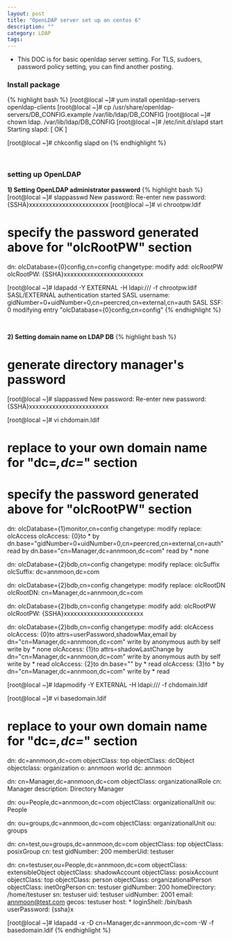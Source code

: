 ```yaml
---
layout: post
title: "OpenLDAP server set up on centos 6"
description: ""
category: LDAP
tags:
---
```


* This DOC is for basic openldap server setting. For TLS, sudoers, password policy setting, you can find another posting.

### Install package

{% highlight bash %}
[root@local ~]# yum install openldap-servers openldap-clients
[root@local ~]# cp /usr/share/openldap-servers/DB_CONFIG.example /var/lib/ldap/DB_CONFIG 
[root@local ~]# chown ldap. /var/lib/ldap/DB_CONFIG 
[root@local ~]# /etc/init.d/slapd start 
Starting slapd: [ OK ]

[root@local ~]# chkconfig slapd on
{% endhighlight %}

<br>

### setting up OpenLDAP

**1) Setting OpenLDAP administrator password**
{% highlight bash %}
[root@local ~]# slappasswd 
New password:
Re-enter new password:
{SSHA}xxxxxxxxxxxxxxxxxxxxxxxx
[root@local ~]# vi chrootpw.ldif
# specify the password generated above for "olcRootPW" section
dn: olcDatabase={0}config,cn=config
changetype: modify
add: olcRootPW
olcRootPW: {SSHA}xxxxxxxxxxxxxxxxxxxxxxxx

[root@local ~]# ldapadd -Y EXTERNAL -H ldapi:/// -f chrootpw.ldif 
SASL/EXTERNAL authentication started
SASL username: gidNumber=0+uidNumber=0,cn=peercred,cn=external,cn=auth
SASL SSF: 0
modifying entry "olcDatabase={0}config,cn=config"
{% endhighlight %}

<br>

**2) Setting domain name on LDAP DB**
{% highlight bash %}
# generate directory manager's password
[root@local ~]# slappasswd 
New password:
Re-enter new password:
{SSHA}xxxxxxxxxxxxxxxxxxxxxxxx

[root@local ~]# vi chdomain.ldif
# replace to your own domain name for "dc=***,dc=***" section
# specify the password generated above for "olcRootPW" section
dn: olcDatabase={1}monitor,cn=config
changetype: modify
replace: olcAccess
olcAccess: {0}to * by dn.base="gidNumber=0+uidNumber=0,cn=peercred,cn=external,cn=auth"
  read by dn.base="cn=Manager,dc=annmoon,dc=com" read by * none

dn: olcDatabase={2}bdb,cn=config
changetype: modify
replace: olcSuffix
olcSuffix: dc=annmoon,dc=com

dn: olcDatabase={2}bdb,cn=config
changetype: modify
replace: olcRootDN
olcRootDN: cn=Manager,dc=annmoon,dc=com

dn: olcDatabase={2}bdb,cn=config
changetype: modify
add: olcRootPW
olcRootPW: {SSHA}xxxxxxxxxxxxxxxxxxxxxxxx

dn: olcDatabase={2}bdb,cn=config
changetype: modify
add: olcAccess
olcAccess: {0}to attrs=userPassword,shadowMax,email by dn="cn=Manager,dc=annmoon,dc=com" write by anonymous auth by self write by * none
olcAccess: {1}to attrs=shadowLastChange by dn="cn=Manager,dc=annmoon,dc=com" write by anonymous auth by self write by * read
olcAccess: {2}to dn.base="" by * read
olcAccess: {3}to * by dn="cn=Manager,dc=annmoon,dc=com" write by * read

[root@local ~]# ldapmodify -Y EXTERNAL -H ldapi:/// -f chdomain.ldif 

[root@local ~]# vi basedomain.ldif
# replace to your own domain name for "dc=***,dc=***" section
dn: dc=annmoon,dc=com
objectClass: top
objectClass: dcObject
objectclass: organization
o: annmoon world
dc: annmoon

dn: cn=Manager,dc=annmoon,dc=com
objectClass: organizationalRole
cn: Manager
description: Directory Manager

dn: ou=People,dc=annmoon,dc=com
objectClass: organizationalUnit
ou: People

dn: ou=groups,dc=annmoon,dc=com
objectClass: organizationalUnit
ou: groups

dn: cn=test,ou=groups,dc=annmoon,dc=com
objectClass: top
objectClass: posixGroup
cn: test
gidNumber: 200
memberUid: testuser


dn: cn=testuser,ou=People,dc=annmoon,dc=com
objectClass: extensibleObject
objectClass: shadowAccount
objectClass: posixAccount
objectClass: top
objectClass: person
objectClass: organizationalPerson
objectClass: inetOrgPerson
cn: testuser
gidNumber: 200
homeDirectory: /home/testuser
sn: testuser
uid: testuser
uidNumber: 2001
email: annmoon@test.com
gecos: testuser
host: *
loginShell: /bin/bash
userPassword: {ssha}x

[root@local ~]# ldapadd -x -D cn=Manager,dc=annmoon,dc=com -W -f basedomain.ldif 
{% endhighlight %}